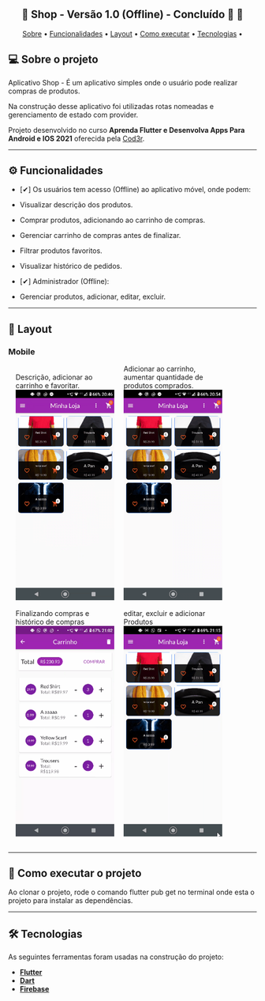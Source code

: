 <h2 align="center"> 
	🚧  Shop - Versão 1.0 (Offline) - Concluído 🚀 🚧
</h2>

<p align="center">
 <a href="#-sobre-o-projeto">Sobre</a> •
 <a href="#-funcionalidades">Funcionalidades</a> •
 <a href="#-layout">Layout</a> • 
 <a href="#-como-executar-o-projeto">Como executar</a> • 
 <a href="#-tecnologias">Tecnologias</a> • 
</p>

## 💻 Sobre o projeto

Aplicativo Shop - É um aplicativo simples onde o usuário pode realizar compras de produtos.

Na construção desse aplicativo foi utilizadas rotas nomeadas e gerenciamento de estado com provider.


Projeto desenvolvido no curso **Aprenda Flutter e Desenvolva Apps Para Android e IOS 2021** oferecida pela [Cod3r](https://www.udemy.com/course/curso-flutter/).

---
## ⚙️ Funcionalidades

- [✔] Os usuários tem acesso (Offline) ao aplicativo móvel, onde podem:

- Visualizar descrição dos produtos.
- Comprar produtos, adicionando ao carrinho de compras.
- Gerenciar carrinho de compras antes de finalizar.
- Filtrar produtos favoritos.
- Visualizar histórico de pedidos.
  
- [✔] Administrador (Offline):
- Gerenciar produtos, adicionar, editar, excluir.

---
## 🎨 Layout

### Mobile

<div class="box">
 <span> Descrição, adicionar ao carrinho e favoritar. </span>
  <img title="#Shop" src="git\shop.gif" width="200px">
</div>

<div class="box">
 <span> Adicionar ao carrinho, aumentar quantidade de produtos comprados. </span>
  <img title="#Shop" src="git\shop2.gif" width="200px">
</div>


<div></div>

<div class="box">
 <span> Finalizando compras e histórico de compras </span>
  <img title="#Shop" src="git\shop3.gif" width="200px">
</div>

<div class="box">
 <span> editar, excluir e adicionar Produtos </span>
  <img title="#Shop" src="git\shop4.gif" width="200px">
</div>



<style>
div.box {

	width: 200px;
	display: inline-block;
    margin-left: 15px;
    margin-bottom: 15px;
}
</style>
---

## 🚀 Como executar o projeto

Ao clonar o projeto, rode o comando flutter pub get no terminal onde esta o projeto para instalar as dependências.

---

## 🛠 Tecnologias
As seguintes ferramentas foram usadas na construção do projeto:

-  **[Flutter](https://flutter.dev)**
-  **[Dart](https://dart.dev)**
-  **[Firebase](https://firebase.google.com/?hl=pt-br)**

